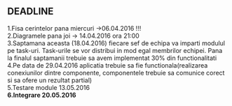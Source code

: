 <h2>DEADLINE</h2>
1.Fisa cerintelor pana miercuri ->06.04.2016 !!!<br>
2.Diagramele pana joi -> 14.04.2016 ora 21:00<br>
3.Saptamana aceasta (18.04.2016) fiecare sef de echipa va imparti modulul pe task-uri. Task-urile se vor distribui in mod egal membrilor echipei. Pana la finalul saptamanii trebuie sa avem implementat 30% din functionalitati<br>
4.Pe data de 29.04.2016 aplicatia trebuie sa fie functionala(realizarea conexiunilor dintre componente, componentele trebuie sa comunice corect si sa ofere un rezultat partial)<br>
5.Testare module 13.05.2016<br>
<b>6.Integrare 20.05.2016</b>